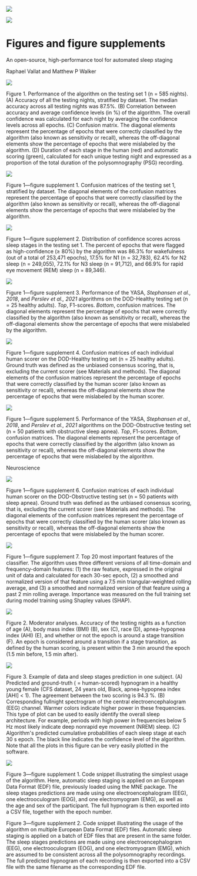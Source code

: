 ![](_page_0_Picture_0.jpeg)

![](_page_0_Picture_2.jpeg)

# Figures and figure supplements

An open-source, high-performance tool for automated sleep staging

Raphael Vallat and Matthew P Walker

![](_page_1_Figure_2.jpeg)

Figure 1. Performance of the algorithm on the testing set 1 (n = 585 nights). (A) Accuracy of all the testing nights, stratified by dataset. The median accuracy across all testing nights was 87.5%. (B) Correlation between accuracy and average confidence levels (in %) of the algorithm. The overall confidence was calculated for each night by averaging the confidence levels across all epochs. (C) Confusion matrix. The diagonal elements represent the percentage of epochs that were correctly classified by the algorithm (also known as sensitivity or recall), whereas the off-diagonal elements show the percentage of epochs that were mislabeled by the algorithm. (D) Duration of each stage in the human (red) and automatic scoring (green), calculated for each unique testing night and expressed as a proportion of the total duration of the polysomnography (PSG) recording.

![](_page_2_Figure_2.jpeg)

Figure 1—figure supplement 1. Confusion matrices of the testing set 1, stratified by dataset. The diagonal elements of the confusion matrices represent the percentage of epochs that were correctly classified by the algorithm (also known as sensitivity or recall), whereas the off-diagonal elements show the percentage of epochs that were mislabeled by the algorithm.

![](_page_3_Figure_2.jpeg)

Figure 1—figure supplement 2. Distribution of confidence scores across sleep stages in the testing set 1. The percent of epochs that were flagged as high-confidence (≥ 80%) by the algorithm was 86.3% for wakefulness (out of a total of 253,471 epochs), 17.5% for N1 (n = 32,783), 62.4% for N2 sleep (n = 249,055), 72.1% for N3 sleep (n = 91,712), and 66.9% for rapid eye movement (REM) sleep (n = 89,346).

![](_page_4_Figure_2.jpeg)

Figure 1—figure supplement 3. Performance of the YASA, *Stephansen et al., 2018*, and *Perslev et al., 2021* algorithms on the DOD-Healthy testing set (n = 25 healthy adults). *Top*, F1-scores. *Bottom*, confusion matrices. The diagonal elements represent the percentage of epochs that were correctly classified by the algorithm (also known as sensitivity or recall), whereas the off-diagonal elements show the percentage of epochs that were mislabeled by the algorithm.

![](_page_5_Figure_2.jpeg)

Figure 1—figure supplement 4. Confusion matrices of each individual human scorer on the DOD-Healthy testing set (n = 25 healthy adults). Ground truth was defined as the unbiased consensus scoring, that is, excluding the current scorer (see Materials and methods). The diagonal elements of the confusion matrices represent the percentage of epochs that were correctly classified by the human scorer (also known as sensitivity or recall), whereas the off-diagonal elements show the percentage of epochs that were mislabeled by the human scorer.

![](_page_6_Figure_2.jpeg)

Figure 1—figure supplement 5. Performance of the YASA, *Stephansen et al., 2018*, and *Perslev et al., 2021* algorithms on the DOD-Obstructive testing set (n = 50 patients with obstructive sleep apnea). *Top*, F1-scores. *Bottom*, confusion matrices. The diagonal elements represent the percentage of epochs that were correctly classified by the algorithm (also known as sensitivity or recall), whereas the off-diagonal elements show the percentage of epochs that were mislabeled by the algorithm.

Neuroscience

![](_page_7_Figure_2.jpeg)

Figure 1—figure supplement 6. Confusion matrices of each individual human scorer on the DOD-Obstructive testing set (n = 50 patients with sleep apnea). Ground truth was defined as the unbiased consensus scoring, that is, excluding the current scorer (see Materials and methods). The diagonal elements of the confusion matrices represent the percentage of epochs that were correctly classified by the human scorer (also known as sensitivity or recall), whereas the off-diagonal elements show the percentage of epochs that were mislabeled by the human scorer.

![](_page_8_Figure_2.jpeg)

Figure 1—figure supplement 7. Top 20 most important features of the classifier. The algorithm uses three different versions of all time-domain and frequency-domain features: (1) the raw feature, expressed in the original unit of data and calculated for each 30-sec epoch, (2) a smoothed and normalized version of that feature using a 7.5 min triangular-weighted rolling average, and (3) a smoothed and normalized version of that feature using a past 2 min rolling average. Importance was measured on the full training set during model training using Shapley values (SHAP).

![](_page_9_Figure_2.jpeg)

Figure 2. Moderator analyses. Accuracy of the testing nights as a function of age (A), body mass index (BMI) (B), sex (C), race (D), apnea-hypopnea index (AHI) (E), and whether or not the epoch is around a stage transition (F). An epoch is considered around a transition if a stage transition, as defined by the human scoring, is present within the 3 min around the epoch (1.5 min before, 1.5 min after).

![](_page_10_Figure_2.jpeg)

Figure 3. Example of data and sleep stages prediction in one subject. (A) Predicted and ground-truth ( = human-scored) hypnogram in a healthy young female (CFS dataset, 24 years old, Black, apnea-hypopnea index [AHI] < 1). The agreement between the two scoring is 94.3 %. (B) Corresponding fullnight spectrogram of the central electroencephalogram (EEG) channel. Warmer colors indicate higher power in these frequencies. This type of plot can be used to easily identify the overall sleep architecture. For example, periods with high power in frequencies below 5 Hz most likely indicate deep nonrapid eye movement (NREM) sleep. (C) Algorithm's predicted cumulative probabilities of each sleep stage at each 30 s epoch. The black line indicates the confidence level of the algorithm. Note that all the plots in this figure can be very easily plotted in the software.

![](_page_11_Figure_2.jpeg)

Figure 3—figure supplement 1. Code snippet illustrating the simplest usage of the algorithm. Here, automatic sleep staging is applied on an European Data Format (EDF) file, previously loaded using the MNE package. The sleep stages predictions are made using one electroencephalogram (EEG), one electrooculogram (EOG), and one electromyogram (EMG), as well as the age and sex of the participant. The full hypnogram is then exported into a CSV file, together with the epoch number.

Figure 3—figure supplement 2. Code snippet illustrating the usage of the algorithm on multiple European Data Format (EDF) files. Automatic sleep staging is applied on a batch of EDF files that are present in the same folder. The sleep stages predictions are made using one electroencephalogram (EEG), one electrooculogram (EOG), and one electromyogram (EMG), which are assumed to be consistent across all the polysomnography recordings. The full predicted hypnogram of each recording is then exported into a CSV file with the same filename as the corresponding EDF file.